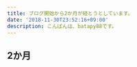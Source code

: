 ```yaml
---
title: ブログ開始から2か月が経とうとしています。
date: '2018-11-30T23:52:16+09:00'
description: こんばんは、batapy88です。
---
```

## 2か月
